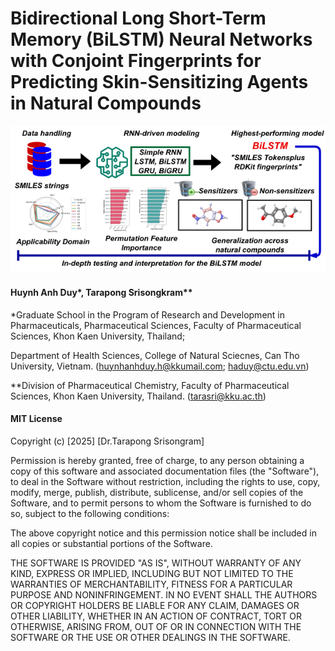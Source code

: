 # Bidirectional Long Short-Term Memory (BiLSTM) Neural Networks with Conjoint Fingerprints for Predicting Skin-Sensitizing Agents in Natural Compounds

![Abstract Graphic](graphic_abstract.png)

#### Huynh Anh Duy*, Tarapong Srisongkram** 

*Graduate School in the Program of Research and Development in Pharmaceuticals, Pharmaceutical Sciences, Faculty of Pharmaceutical Sciences, Khon Kaen University, Thailand; 

Department of Health Sciences, College of Natural Sciecnes, Can Tho University, Vietnam. (huynhanhduy.h@kkumail.com; haduy@ctu.edu.vn)


**Division of Pharmaceutical Chemistry, Faculty of Pharmaceutical Sciences, Khon Kaen University, Thailand. (tarasri@kku.ac.th)


#### MIT License

Copyright (c) [2025] [Dr.Tarapong Srisongram]

Permission is hereby granted, free of charge, to any person obtaining a copy of this software and associated documentation files (the "Software"), to deal in the Software without restriction, including the rights to use, copy, modify, merge, publish, distribute, sublicense, and/or sell copies of the Software, and to permit persons to whom the Software is furnished to do so, subject to the following conditions:

The above copyright notice and this permission notice shall be included in all copies or substantial portions of the Software.

THE SOFTWARE IS PROVIDED "AS IS", WITHOUT WARRANTY OF ANY KIND, EXPRESS OR IMPLIED, INCLUDING BUT NOT LIMITED TO THE WARRANTIES OF MERCHANTABILITY, FITNESS FOR A PARTICULAR PURPOSE AND NONINFRINGEMENT. IN NO EVENT SHALL THE AUTHORS OR COPYRIGHT HOLDERS BE LIABLE FOR ANY CLAIM, DAMAGES OR OTHER LIABILITY, WHETHER IN AN ACTION OF CONTRACT, TORT OR OTHERWISE, ARISING FROM, OUT OF OR IN CONNECTION WITH THE SOFTWARE OR THE USE OR OTHER DEALINGS IN THE SOFTWARE.
